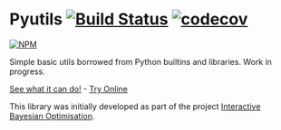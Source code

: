 # Pyutils [![Build Status](https://travis-ci.com/fcole90/pyutils.svg?token=UkBJfRLfsyWEXjq7ZwwU&branch=master)](https://travis-ci.com/fcole90/pyutils) [![codecov](https://codecov.io/gh/fcole90/pyutils/branch/master/graph/badge.svg?token=ISt29LZ617)](https://codecov.io/gh/fcole90/pyutils)

[![NPM](https://nodei.co/npm/pyutils.png)](https://nodei.co/npm/pyutils/)

Simple basic utils borrowed from Python builtins and libraries. Work in progress.

[See what it can do!](https://fcole90.github.io/interactive_bayesian_optimization/) - [Try Online](https://runkit.com/npm/pyutils)

This library was initially developed as part of the project [Interactive Bayesian Optimisation](https://github.com/fcole90/interactive_bayesian_optimization).
